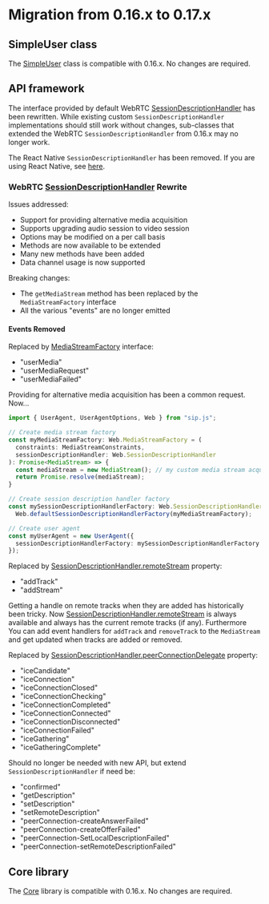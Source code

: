 # Migration from 0.16.x to 0.17.x

## SimpleUser class

The [SimpleUser](./simple-user.md) class is compatible with 0.16.x. No changes are required.

## API framework

The interface provided by default WebRTC [SessionDescriptionHandler](./session-description-handler) has been rewritten. While existing custom `SessionDescriptionHandler` implementations should still work without changes, sub-classes that extended the WebRTC `SessionDescriptionHandler` from 0.16.x may no longer work.

The React Native `SessionDescriptionHandler` has been removed. If you are using React Native, see [here](./react-native.md).

### WebRTC [SessionDescriptionHandler](./session-description-handler) Rewrite

Issues addressed:
- Support for providing alternative media acquisition
- Supports upgrading audio session to video session
- Options may be modified on a per call basis
- Methods are now available to be extended
- Many new methods have been added
- Data channel usage is now supported

Breaking changes:
- The `getMediaStream` method has been replaced by the `MediaStreamFactory` interface
- All the various "events" are no longer emitted

#### Events Removed

Replaced by [MediaStreamFactory](./session-description-handler/sip.js.mediastreamfactory.md) interface:
- "userMedia"
- "userMediaRequest"
- "userMediaFailed"

Providing for alternative media acquisition has been a common request. Now...

```ts
import { UserAgent, UserAgentOptions, Web } from "sip.js";

// Create media stream factory
const myMediaStreamFactory: Web.MediaStreamFactory = (
  constraints: MediaStreamConstraints,
  sessionDescriptionHandler: Web.SessionDescriptionHandler
): Promise<MediaStream> => {
  const mediaStream = new MediaStream(); // my custom media stream acquisition
  return Promise.resolve(mediaStream);
}

// Create session description handler factory
const mySessionDescriptionHandlerFactory: Web.SessionDescriptionHandlerFactory = 
  Web.defaultSessionDescriptionHandlerFactory(myMediaStreamFactory);

// Create user agent
const myUserAgent = new UserAgent({
  sessionDescriptionHandlerFactory: mySessionDescriptionHandlerFactory
});
```

Replaced by [SessionDescriptionHandler.remoteStream](./session-description-handler/sip.js.sessiondescriptionhandler.remotemediastream.md) property:
- "addTrack"
- "addStream"

Getting a handle on remote tracks when they are added has historically been tricky. Now [SessionDescriptionHandler.remoteStream](./session-description-handler/sip.js.sessiondescriptionhandler.remotemediastream.md) is always available and always has the current remote tracks (if any). Furthermore You can add event handlers for `addTrack` and `removeTrack` to the `MediaStream` and get updated when tracks are added or removed.

Replaced by [SessionDescriptionHandler.peerConnectionDelegate](./session-description-handler/sip.js.peerconnectiondelegate.md) property:
- "iceCandidate"
- "iceConnection"
- "iceConnectionClosed"
- "iceConnectionChecking"
- "iceConnectionCompleted"
- "iceConnectionConnected"
- "iceConnectionDisconnected"
- "iceConnectionFailed"
- "iceGathering"
- "iceGatheringComplete"

Should no longer be needed with new API, but extend `SessionDescriptionHandler` if need be:
- "confirmed"
- "getDescription"
- "setDescription"
- "setRemoteDescription"
- "peerConnection-createAnswerFailed"
- "peerConnection-createOfferFailed"
- "peerConnection-SetLocalDescriptionFailed"
- "peerConnection-setRemoteDescriptionFailed"

## Core library

The [Core](./core.md) library is compatible with 0.16.x. No changes are required.

